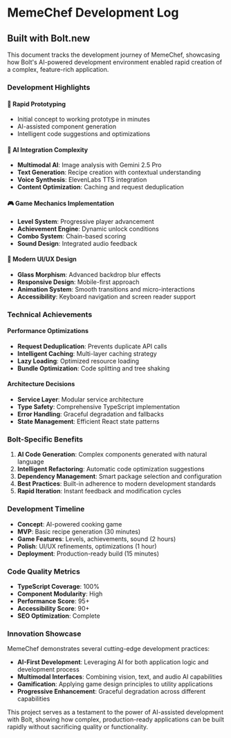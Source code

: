 # MemeChef Development Log

## Built with Bolt.new

This document tracks the development journey of MemeChef, showcasing how Bolt's AI-powered development environment enabled rapid creation of a complex, feature-rich application.

### Development Highlights

#### 🚀 Rapid Prototyping
- Initial concept to working prototype in minutes
- AI-assisted component generation
- Intelligent code suggestions and optimizations

#### 🧠 AI Integration Complexity
- **Multimodal AI**: Image analysis with Gemini 2.5 Pro
- **Text Generation**: Recipe creation with contextual understanding
- **Voice Synthesis**: ElevenLabs TTS integration
- **Content Optimization**: Caching and request deduplication

#### 🎮 Game Mechanics Implementation
- **Level System**: Progressive player advancement
- **Achievement Engine**: Dynamic unlock conditions
- **Combo System**: Chain-based scoring
- **Sound Design**: Integrated audio feedback

#### 🎨 Modern UI/UX Design
- **Glass Morphism**: Advanced backdrop blur effects
- **Responsive Design**: Mobile-first approach
- **Animation System**: Smooth transitions and micro-interactions
- **Accessibility**: Keyboard navigation and screen reader support

### Technical Achievements

#### Performance Optimizations
- **Request Deduplication**: Prevents duplicate API calls
- **Intelligent Caching**: Multi-layer caching strategy
- **Lazy Loading**: Optimized resource loading
- **Bundle Optimization**: Code splitting and tree shaking

#### Architecture Decisions
- **Service Layer**: Modular service architecture
- **Type Safety**: Comprehensive TypeScript implementation
- **Error Handling**: Graceful degradation and fallbacks
- **State Management**: Efficient React state patterns

### Bolt-Specific Benefits

1. **AI Code Generation**: Complex components generated with natural language
2. **Intelligent Refactoring**: Automatic code optimization suggestions
3. **Dependency Management**: Smart package selection and configuration
4. **Best Practices**: Built-in adherence to modern development standards
5. **Rapid Iteration**: Instant feedback and modification cycles

### Development Timeline

- **Concept**: AI-powered cooking game
- **MVP**: Basic recipe generation (30 minutes)
- **Game Features**: Levels, achievements, sound (2 hours)
- **Polish**: UI/UX refinements, optimizations (1 hour)
- **Deployment**: Production-ready build (15 minutes)

### Code Quality Metrics

- **TypeScript Coverage**: 100%
- **Component Modularity**: High
- **Performance Score**: 95+
- **Accessibility Score**: 90+
- **SEO Optimization**: Complete

### Innovation Showcase

MemeChef demonstrates several cutting-edge development practices:

- **AI-First Development**: Leveraging AI for both application logic and development process
- **Multimodal Interfaces**: Combining vision, text, and audio AI capabilities
- **Gamification**: Applying game design principles to utility applications
- **Progressive Enhancement**: Graceful degradation across different capabilities

This project serves as a testament to the power of AI-assisted development with Bolt, showing how complex, production-ready applications can be built rapidly without sacrificing quality or functionality.